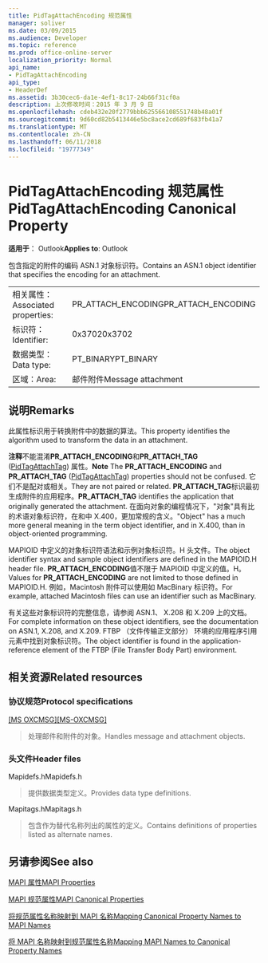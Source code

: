 ```yaml
---
title: PidTagAttachEncoding 规范属性
manager: soliver
ms.date: 03/09/2015
ms.audience: Developer
ms.topic: reference
ms.prod: office-online-server
localization_priority: Normal
api_name:
- PidTagAttachEncoding
api_type:
- HeaderDef
ms.assetid: 3b30cec6-da1e-4ef1-8c17-24b66f31cf0a
description: 上次修改时间：2015 年 3 月 9 日
ms.openlocfilehash: cdeb432e20f2779bbb625566108551748b48a01f
ms.sourcegitcommit: 9d60cd82b5413446e5bc8ace2cd689f683fb41a7
ms.translationtype: MT
ms.contentlocale: zh-CN
ms.lasthandoff: 06/11/2018
ms.locfileid: "19777349"
---
```

# <a name="pidtagattachencoding-canonical-property"></a><span data-ttu-id="e02c6-103">PidTagAttachEncoding 规范属性</span><span class="sxs-lookup"><span data-stu-id="e02c6-103">PidTagAttachEncoding Canonical Property</span></span>

  
  
<span data-ttu-id="e02c6-104">**适用于**： Outlook</span><span class="sxs-lookup"><span data-stu-id="e02c6-104">**Applies to**: Outlook</span></span> 
  
<span data-ttu-id="e02c6-105">包含指定的附件的编码 ASN.1 对象标识符。</span><span class="sxs-lookup"><span data-stu-id="e02c6-105">Contains an ASN.1 object identifier that specifies the encoding for an attachment.</span></span> 
  
|||
|:-----|:-----|
|<span data-ttu-id="e02c6-106">相关属性：</span><span class="sxs-lookup"><span data-stu-id="e02c6-106">Associated properties:</span></span>  <br/> |<span data-ttu-id="e02c6-107">PR_ATTACH_ENCODING</span><span class="sxs-lookup"><span data-stu-id="e02c6-107">PR_ATTACH_ENCODING</span></span>  <br/> |
|<span data-ttu-id="e02c6-108">标识符：</span><span class="sxs-lookup"><span data-stu-id="e02c6-108">Identifier:</span></span>  <br/> |<span data-ttu-id="e02c6-109">0x3702</span><span class="sxs-lookup"><span data-stu-id="e02c6-109">0x3702</span></span>  <br/> |
|<span data-ttu-id="e02c6-110">数据类型：</span><span class="sxs-lookup"><span data-stu-id="e02c6-110">Data type:</span></span>  <br/> |<span data-ttu-id="e02c6-111">PT_BINARY</span><span class="sxs-lookup"><span data-stu-id="e02c6-111">PT_BINARY</span></span>  <br/> |
|<span data-ttu-id="e02c6-112">区域：</span><span class="sxs-lookup"><span data-stu-id="e02c6-112">Area:</span></span>  <br/> |<span data-ttu-id="e02c6-113">邮件附件</span><span class="sxs-lookup"><span data-stu-id="e02c6-113">Message attachment</span></span>  <br/> |
   
## <a name="remarks"></a><span data-ttu-id="e02c6-114">说明</span><span class="sxs-lookup"><span data-stu-id="e02c6-114">Remarks</span></span>

<span data-ttu-id="e02c6-115">此属性标识用于转换附件中的数据的算法。</span><span class="sxs-lookup"><span data-stu-id="e02c6-115">This property identifies the algorithm used to transform the data in an attachment.</span></span>
  
 <span data-ttu-id="e02c6-116">**注释**不能混淆**PR_ATTACH_ENCODING**和**PR_ATTACH_TAG** ([PidTagAttachTag](pidtagattachtag-canonical-property.md)) 属性。</span><span class="sxs-lookup"><span data-stu-id="e02c6-116">**Note** The **PR_ATTACH_ENCODING** and **PR_ATTACH_TAG** ([PidTagAttachTag](pidtagattachtag-canonical-property.md)) properties should not be confused.</span></span> <span data-ttu-id="e02c6-117">它们不是配对或相关。</span><span class="sxs-lookup"><span data-stu-id="e02c6-117">They are not paired or related.</span></span> <span data-ttu-id="e02c6-118">**PR_ATTACH_TAG**标识最初生成附件的应用程序。</span><span class="sxs-lookup"><span data-stu-id="e02c6-118">**PR_ATTACH_TAG** identifies the application that originally generated the attachment.</span></span> <span data-ttu-id="e02c6-119">在面向对象的编程情况下，"对象"具有比的术语对象标识符，在和中 X.400，更加常规的含义。</span><span class="sxs-lookup"><span data-stu-id="e02c6-119">"Object" has a much more general meaning in the term object identifier, and in X.400, than in object-oriented programming.</span></span> 
  
<span data-ttu-id="e02c6-120">MAPIOID 中定义的对象标识符语法和示例对象标识符。H 头文件。</span><span class="sxs-lookup"><span data-stu-id="e02c6-120">The object identifier syntax and sample object identifiers are defined in the MAPIOID.H header file.</span></span> <span data-ttu-id="e02c6-121">**PR_ATTACH_ENCODING**值不限于 MAPIOID 中定义的值。H。</span><span class="sxs-lookup"><span data-stu-id="e02c6-121">Values for **PR_ATTACH_ENCODING** are not limited to those defined in MAPIOID.H.</span></span> <span data-ttu-id="e02c6-122">例如，Macintosh 附件可以使用如 MacBinary 标识符。</span><span class="sxs-lookup"><span data-stu-id="e02c6-122">For example, attached Macintosh files can use an identifier such as MacBinary.</span></span> 
  
<span data-ttu-id="e02c6-123">有关这些对象标识符的完整信息，请参阅 ASN.1、 X.208 和 X.209 上的文档。</span><span class="sxs-lookup"><span data-stu-id="e02c6-123">For complete information on these object identifiers, see the documentation on ASN.1, X.208, and X.209.</span></span> <span data-ttu-id="e02c6-124">FTBP （文件传输正文部分） 环境的应用程序引用元素中找到对象标识符。</span><span class="sxs-lookup"><span data-stu-id="e02c6-124">The object identifier is found in the application-reference element of the FTBP (File Transfer Body Part) environment.</span></span> 
  
## <a name="related-resources"></a><span data-ttu-id="e02c6-125">相关资源</span><span class="sxs-lookup"><span data-stu-id="e02c6-125">Related resources</span></span>

### <a name="protocol-specifications"></a><span data-ttu-id="e02c6-126">协议规范</span><span class="sxs-lookup"><span data-stu-id="e02c6-126">Protocol specifications</span></span>

<span data-ttu-id="e02c6-127">[[MS OXCMSG]](http://msdn.microsoft.com/library/7fd7ec40-deec-4c06-9493-1bc06b349682%28Office.15%29.aspx)</span><span class="sxs-lookup"><span data-stu-id="e02c6-127">[[MS-OXCMSG]](http://msdn.microsoft.com/library/7fd7ec40-deec-4c06-9493-1bc06b349682%28Office.15%29.aspx)</span></span>
  
> <span data-ttu-id="e02c6-128">处理邮件和附件的对象。</span><span class="sxs-lookup"><span data-stu-id="e02c6-128">Handles message and attachment objects.</span></span>
    
### <a name="header-files"></a><span data-ttu-id="e02c6-129">头文件</span><span class="sxs-lookup"><span data-stu-id="e02c6-129">Header files</span></span>

<span data-ttu-id="e02c6-130">Mapidefs.h</span><span class="sxs-lookup"><span data-stu-id="e02c6-130">Mapidefs.h</span></span>
  
> <span data-ttu-id="e02c6-131">提供数据类型定义。</span><span class="sxs-lookup"><span data-stu-id="e02c6-131">Provides data type definitions.</span></span>
    
<span data-ttu-id="e02c6-132">Mapitags.h</span><span class="sxs-lookup"><span data-stu-id="e02c6-132">Mapitags.h</span></span>
  
> <span data-ttu-id="e02c6-133">包含作为替代名称列出的属性的定义。</span><span class="sxs-lookup"><span data-stu-id="e02c6-133">Contains definitions of properties listed as alternate names.</span></span>
    
## <a name="see-also"></a><span data-ttu-id="e02c6-134">另请参阅</span><span class="sxs-lookup"><span data-stu-id="e02c6-134">See also</span></span>



[<span data-ttu-id="e02c6-135">MAPI 属性</span><span class="sxs-lookup"><span data-stu-id="e02c6-135">MAPI Properties</span></span>](mapi-properties.md)
  
[<span data-ttu-id="e02c6-136">MAPI 规范属性</span><span class="sxs-lookup"><span data-stu-id="e02c6-136">MAPI Canonical Properties</span></span>](mapi-canonical-properties.md)
  
[<span data-ttu-id="e02c6-137">将规范属性名称映射到 MAPI 名称</span><span class="sxs-lookup"><span data-stu-id="e02c6-137">Mapping Canonical Property Names to MAPI Names</span></span>](mapping-canonical-property-names-to-mapi-names.md)
  
[<span data-ttu-id="e02c6-138">将 MAPI 名称映射到规范属性名称</span><span class="sxs-lookup"><span data-stu-id="e02c6-138">Mapping MAPI Names to Canonical Property Names</span></span>](mapping-mapi-names-to-canonical-property-names.md)

